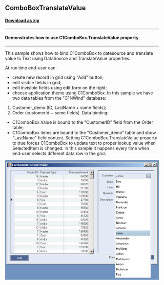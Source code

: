 ## ComboBoxTranslateValue
#### [Download as zip](https://grapecity.github.io/DownGit/#/home?url=https://github.com/GrapeCity/ComponentOne-WinForms-Samples/tree/master/NetFramework\Input\VB\ComboBoxTranslateValue)
____
#### Demonstrates how to use C1ComboBox.TranslateValue property.
____
This sample shows how to bind C1ComboBox to datesource and translate value to Text using DataSource and TranslateValue properties.

At run time end-user can:

* create new record in grid using "Add" button;
* edit visible fields in grid;
* edit invisible fields using edit form on the right;
* choose application theme using C1ComboBox.
In this sample we have two data tables from the "C1NWind" database:
 1. Customer_demo (ID, LastName + some fields);
 2. Order (customerId + some fields).
Data binding:

* C1ComboBox.Value is bound to the "CustomerID" field from the Order table;
* C1ComboBox items are bound to the "Customer_demo" table and show "LastName" field content.
Setting C1ComboBox.TranslateValue property to true forces C1ComboBox to update text to proper lookup value when SelectedItem is changed.
In this sample it happens every time when end-user selects different data row in the grid.

![screenshot](screenshot.png)
